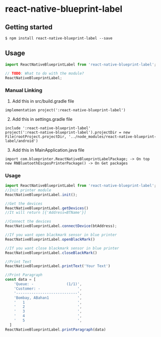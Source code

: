 # react-native-blueprint-label

## Getting started

`$ npm install react-native-blueprint-label --save`

## Usage
```javascript
import ReactNativeBlueprintLabel from 'react-native-blueprint-label';

// TODO: What to do with the module?
ReactNativeBlueprintLabel;
```

### Manual Linking 
1. Add this in src/build.gradle file
```
implementation project(':react-native-blueprint-label')
```

2. Add this in settings.gradle file
```
include ':react-native-blueprint-label'
project(':react-native-blueprint-label').projectDir = new File(rootProject.projectDir, '../node_modules/react-native-blueprint-label/android')
```

3. Add this in MainApplication.java file
```
import com.blueprinter.ReactNativeBlueprintLabelPackage; -> On top
new RNBluetoothEscposPrinterPackage() -> On Get packages
```

### Usage 

```javascript
import ReactNativeBlueprintLabel from 'react-native-blueprint-label';
//Init printer module
ReactNativeBlueprintLabel.init();

//Get the devices
ReactNativeBlueprintLabel.getDevices()
//It will return [{'Address=BTName'}]

//Connect the devices
ReactNativeBlueprintLabel.connectDevice(btAddress);

//If you want open blackmark sensor in blue printer
ReactNativeBlueprintLabel.openBlackMark()

//If you want close blackmark sensor in blue printer
ReactNativeBlueprintLabel.closeBlackMark()

//Print Text
ReactNativeBlueprintLabel.printText('Your Text')

//Print Paragraph
const data = [
    'Queue: -               (1/1)',
    'Customer: -                 ',
    '----------------------------',
    'Bombay, ABahan1             ',
    '   1                        ',
    '   2                        ',
    '   3                        ',
    '   4                        ',
    '   5                        ',
  ]
ReactNativeBlueprintLabel.printParagraph(data)
```




